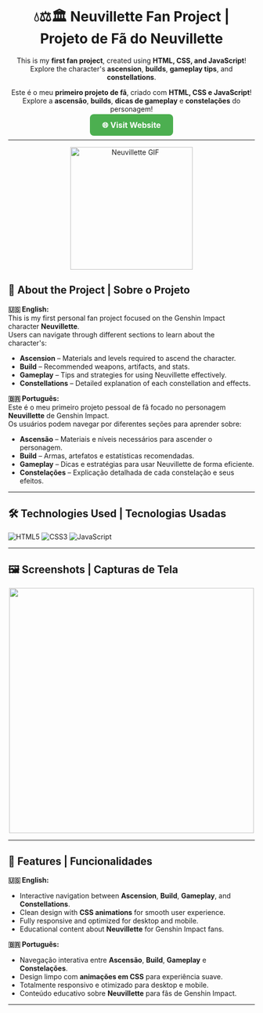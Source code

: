 <div align="center">

# 💧⚖️🏛️ Neuvillette Fan Project | Projeto de Fã do Neuvillette

This is my **first fan project**, created using **HTML, CSS, and JavaScript**!  
Explore the character's **ascension**, **builds**, **gameplay tips**, and **constellations**.  

Este é o meu **primeiro projeto de fã**, criado com **HTML, CSS e JavaScript**!  
Explore a **ascensão**, **builds**, **dicas de gameplay** e **constelações** do personagem!

</div>
<div align="center" style="margin-bottom: 20px;">
  <a href="https://neuvillette-alpha.vercel.app/" target="_blank" style="
      background-color: #4CAF50;
      color: white;
      padding: 12px 25px;
      text-decoration: none;
      font-weight: bold;
      border-radius: 8px;
      font-size: 16px;
  ">
    🌐 Visit Website
  </a>
</div>



---
<div align="center">
  <img src="https://github.com/user-attachments/assets/343a8049-adba-4b5e-b9ed-3132dca2d039" width="250" alt="Neuvillette GIF">
</div>
  

## 🔹 About the Project | Sobre o Projeto

**🇺🇸 English:**  
This is my first personal fan project focused on the Genshin Impact character **Neuvillette**.  
Users can navigate through different sections to learn about the character's:

- **Ascension** – Materials and levels required to ascend the character.  
- **Build** – Recommended weapons, artifacts, and stats.  
- **Gameplay** – Tips and strategies for using Neuvillette effectively.  
- **Constellations** – Detailed explanation of each constellation and effects.

**🇧🇷 Português:**  
Este é o meu primeiro projeto pessoal de fã focado no personagem **Neuvillette** de Genshin Impact.  
Os usuários podem navegar por diferentes seções para aprender sobre:

- **Ascensão** – Materiais e níveis necessários para ascender o personagem.  
- **Build** – Armas, artefatos e estatísticas recomendadas.  
- **Gameplay** – Dicas e estratégias para usar Neuvillette de forma eficiente.  
- **Constelações** – Explicação detalhada de cada constelação e seus efeitos.

---

## 🛠️ Technologies Used | Tecnologias Usadas

![HTML5](https://img.shields.io/badge/HTML5-E34F26?style=for-the-badge&logo=html5&logoColor=white)
![CSS3](https://img.shields.io/badge/CSS3-1572B6?style=for-the-badge&logo=css3&logoColor=white)
![JavaScript](https://img.shields.io/badge/JavaScript-F7DF1E?style=for-the-badge&logo=javascript&logoColor=black)

---

## 🖼️ Screenshots | Capturas de Tela

<div align="center"> 
  <img src="https://github.com/rebecamaciel777/projects/assets/94745268/4f0368cc-4a39-4fbf-8968-30aaeb18ab4e" width="500" />
 
</div>

---

## 🚀 Features | Funcionalidades

**🇺🇸 English:**  
- Interactive navigation between **Ascension**, **Build**, **Gameplay**, and **Constellations**.  
- Clean design with **CSS animations** for smooth user experience.  
- Fully responsive and optimized for desktop and mobile.  
- Educational content about **Neuvillette** for Genshin Impact fans.

**🇧🇷 Português:**  
- Navegação interativa entre **Ascensão**, **Build**, **Gameplay** e **Constelações**.  
- Design limpo com **animações em CSS** para experiência suave.  
- Totalmente responsivo e otimizado para desktop e mobile.  
- Conteúdo educativo sobre **Neuvillette** para fãs de Genshin Impact.

---

